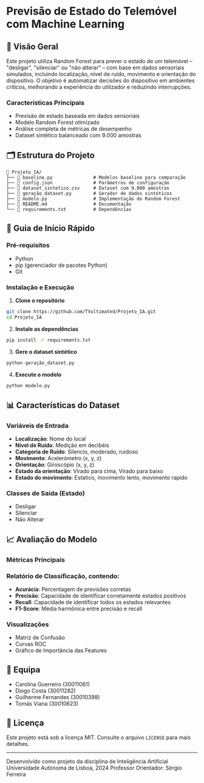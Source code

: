 # Previsão de Estado do Telemóvel com Machine Learning

## 📱 Visão Geral
Este projeto utiliza Random Forest para prever o estado de um telemóvel – "desligar", "silenciar" ou "não alterar" – com base em dados sensoriais simulados, incluindo localização, nível de ruído, movimento e orientação do dispositivo. O objetivo é automatizar decisões do dispositivo em ambientes críticos, melhorando a experiência do utilizador e reduzindo interrupções.

### Características Principais
- Previsão de estado baseada em dados sensoriais
- Modelo Random Forest otimizado
- Análise completa de métricas de desempenho
- Dataset sintético balanceado com 9.000 amostras

## 🗂️ Estrutura do Projeto
```
📁 Projeto_IA/
├── 📄 baseline.py               # Modelos baseline para comparação
├── 📄 config.json               # Parâmetros de configuração
├── 📄 dataset_sintetico.csv     # Dataset com 9.000 amostras
├── 📄 geração_dataset.py        # Gerador de dados sintéticos
├── 📄 modelo.py                 # Implementação do Random Forest
├── 📄 README.md                 # Documentação
└── 📄 requirements.txt          # Dependências
```

## 🚀 Guia de Início Rápido

### Pré-requisitos
- Python
- pip (gerenciador de pacotes Python)
- Git

### Instalação e Execução

1. **Clone o repositório**
```bash
git clone https://github.com/TVultimated/Projeto_IA.git
cd Projeto_IA
```

2. **Instale as dependências**
```bash
pip install -r requirements.txt
```

3. **Gere o dataset sintético**
```bash
python geração_dataset.py
```

4. **Execute o modelo**
```bash
python modelo.py
```

## 📊 Características do Dataset

### Variáveis de Entrada
- **Localização**: Nome do local
- **Nível de Ruído**: Medição em decibéis
- **Categoria de Ruído**: Silencio, moderado, ruidoso
- **Movimento**: Acelerómetro (x, y, z)
- **Orientação**: Giroscópio (x, y, z)
- **Estado da orientação**: Virado para cima, Virado para baixo
- **Estado do movimento**: Estatico, movimento lento, movimento rapido

### Classes de Saída (Estado)
- Desligar
- Silenciar
- Não Alterar

## 📈 Avaliação do Modelo

### Métricas Principais
### Relatório de Classificação, contendo:
- **Acurácia**: Percentagem de previsões corretas
- **Precisão**: Capacidade de identificar corretamente estados positivos
- **Recall**: Capacidade de identificar todos os estados relevantes
- **F1-Score**: Média harmônica entre precisão e recall

### Visualizações
- Matriz de Confusão
- Curvas ROC
- Gráfico de Importância das Features

## 👥 Equipa
- Carolina Guerreiro (30011061)
- Diogo Costa (30011282)
- Guilherme Fernandes (30010398)
- Tomás Viana (30010623)

## 📄 Licença
Este projeto está sob a licença MIT. Consulte o arquivo `LICENSE` para mais detalhes.

---

Desenvolvido como projeto da disciplina de Inteligência Artificial
Universidade Autónoma de Lisboa, 2024
Professor Orientador: Sérgio Ferreira